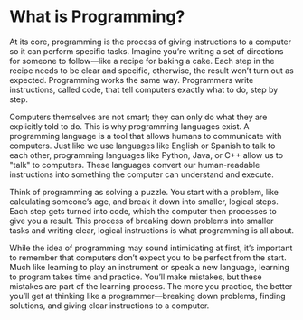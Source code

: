 # What is Programming?

At its core, programming is the process of giving instructions to a computer so it can perform specific tasks. Imagine you’re writing a set of directions for someone to follow—like a recipe for baking a cake. Each step in the recipe needs to be clear and specific, otherwise, the result won’t turn out as expected. Programming works the same way. Programmers write instructions, called code, that tell computers exactly what to do, step by step.

Computers themselves are not smart; they can only do what they are explicitly told to do. This is why programming languages exist. A programming language is a tool that allows humans to communicate with computers. Just like we use languages like English or Spanish to talk to each other, programming languages like Python, Java, or C++ allow us to "talk" to computers. These languages convert our human-readable instructions into something the computer can understand and execute.

Think of programming as solving a puzzle. You start with a problem, like calculating someone’s age, and break it down into smaller, logical steps. Each step gets turned into code, which the computer then processes to give you a result. This process of breaking down problems into smaller tasks and writing clear, logical instructions is what programming is all about.

While the idea of programming may sound intimidating at first, it’s important to remember that computers don’t expect you to be perfect from the start. Much like learning to play an instrument or speak a new language, learning to program takes time and practice. You’ll make mistakes, but these mistakes are part of the learning process. The more you practice, the better you’ll get at thinking like a programmer—breaking down problems, finding solutions, and giving clear instructions to a computer.
